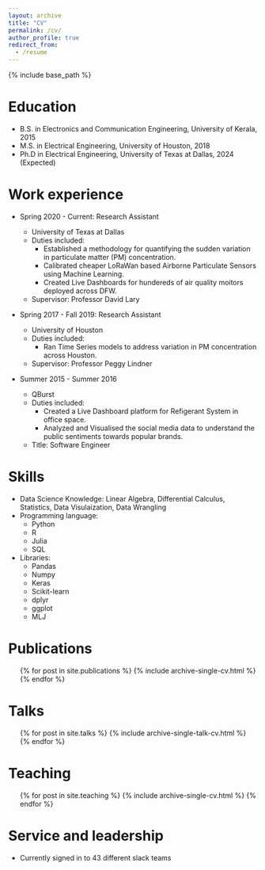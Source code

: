 ```yaml
---
layout: archive
title: "CV"
permalink: /cv/
author_profile: true
redirect_from:
  - /resume
---
```


{% include base_path %}

Education
======
* B.S. in Electronics and Communication Engineering, University of Kerala, 2015
* M.S. in Electrical Engineering, University of Houston, 2018
* Ph.D in Electrical Engineering, University of Texas at Dallas, 2024 (Expected)

Work experience
======
* Spring 2020 - Current: Research Assistant
  * University of Texas at Dallas
  * Duties included:  
    * Established a methodology for quantifying the sudden variation in particulate matter (PM) concentration.
    * Calibrated cheaper LoRaWan based Airborne Particulate Sensors using Machine Learning.
    * Created Live Dashboards for hundereds of air quality moitors deployed across DFW.
  * Supervisor: Professor David Lary

* Spring 2017 - Fall 2019: Research Assistant
  * University of Houston
  * Duties included: 
      * Ran Time Series models to address variation in PM concentration across Houston.
  * Supervisor: Professor Peggy Lindner
  
* Summer 2015 - Summer 2016
  * QBurst
  * Duties included: 
    * Created a Live Dashboard platform for Refigerant System in office space.
    * Analyzed and Visualised the social media data to understand the public sentiments towards popular brands.
  * Title: Software Engineer
  
Skills
======
* Data Science Knowledge: Linear Algebra, Differential Calculus, Statistics, Data Visulaization, Data Wrangling
* Programming language:
  * Python
  * R
  * Julia
  * SQL
* Libraries:
  * Pandas
  * Numpy
  * Keras
  * Scikit-learn
  * dplyr
  * ggplot
  * MLJ
  
Publications
======
  <ul>{% for post in site.publications %}
    {% include archive-single-cv.html %}
  {% endfor %}</ul>
  
Talks
======
  <ul>{% for post in site.talks %}
    {% include archive-single-talk-cv.html %}
  {% endfor %}</ul>
  
Teaching
======
  <ul>{% for post in site.teaching %}
    {% include archive-single-cv.html %}
  {% endfor %}</ul>
  
Service and leadership
======
* Currently signed in to 43 different slack teams
